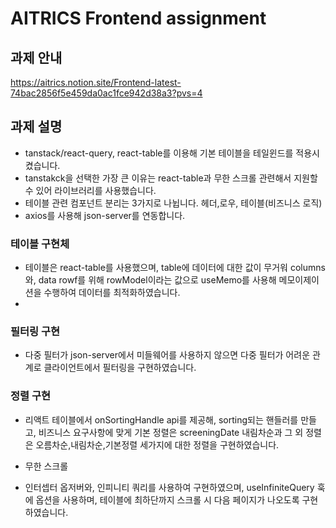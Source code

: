 # AITRICS Frontend assignment

## 과제 안내

https://aitrics.notion.site/Frontend-latest-74bac2856f5e459da0ac1fce942d38a3?pvs=4

## 과제 설명

- tanstack/react-query, react-table를 이용해 기본 테이블을 테일윈드를 적용시켰습니다.
- tanstakck을 선택한 가장 큰 이유는 react-table과 무한 스크롤 관련해서 지원할 수 있어 라이브러리를 사용했습니다.
- 테이블 관련 컴포넌트 분리는 3가지로 나뉩니다. 헤더,로우, 테이블(비즈니스 로직)
- axios를 사용해 json-server를 연동합니다.

###  테이블 구현체
  - 테이블은 react-table를 사용했으며, table에 데이터에 대한 값이 무거워 columns와, data rowf를 위해 rowModel이라는 값으로 useMemo를 사용해 메모이제이션을 수행하여 데이터를 최적화하였습니다.
  -  
  
### 필터링 구현
- 다중 필터가 json-server에서 미들웨어를 사용하지 않으면 다중 필터가 어려운 관계로 클라이언트에서 필터링을 구현하였습니다.
  

### 정렬 구현
- 리액트 테이블에서 onSortingHandle api를 제공해, sorting되는 핸들러를 만들고, 비즈니스 요구사항에 맞게 기본 정렬은 screeningDate 내림차순과 그 외 정렬은 오름차순,내림차순,기본정렬 세가지에 대한 정렬을 구현하였습니다.

- 무한 스크롤
- 인터셉터 옵저버와, 인피니티 쿼리를 사용하여 구현하였으며, useInfiniteQuery 훅에 옵션을 사용하며, 테이블에 최하단까지 스크롤 시 다음 페이지가 나오도록 구현하였습니다.
<!-- 이곳에 과제 설명을 
작성해주세요 ! -->
